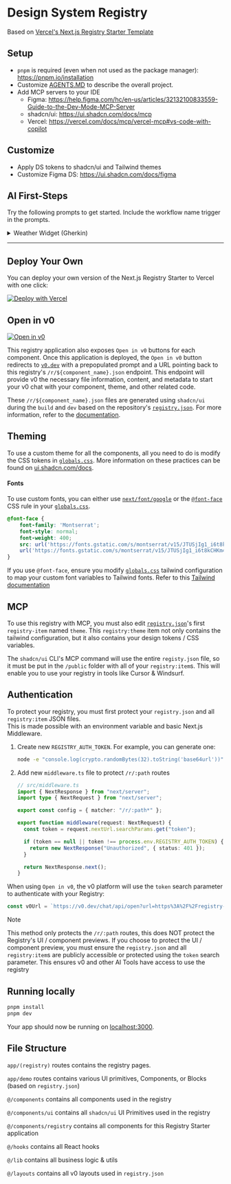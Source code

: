 # Design System Registry

Based on [Vercel's Next.js Registry Starter Template](https://github.com/vercel/registry-starter)

## Setup

- `pnpm` is required (even when not used as the package manager): https://pnpm.io/installation
- Customize [AGENTS.MD](https://agents.md/) to describe the overall project.
- Add MCP servers to your IDE
  - Figma: https://help.figma.com/hc/en-us/articles/32132100833559-Guide-to-the-Dev-Mode-MCP-Server
  - shadcn/ui: https://ui.shadcn.com/docs/mcp
  - Vercel: https://vercel.com/docs/mcp/vercel-mcp#vs-code-with-copilot

## Customize

- Apply DS tokens to shadcn/ui and Tailwind themes
- Customize Figma DS: https://ui.shadcn.com/docs/figma

## AI First-Steps

Try the following prompts to get started. Include the workflow name trigger in the prompts.

<details>
<summary>Weather Widget (Gherkin)</summary>

_**PAR**: 5 user prompts_

<blockquote>
<h3>Feature: Weather Widget Display</h3>

<ul>
  <li><strong>As a user,</strong>
    <ul>
      <li>I want to see the current weather conditions for a specified location,</li>
      <li>So that I can quickly get weather information.</li>
    </ul>
  </li>
</ul>

<h4>Scenario: Displaying weather for a default location</h4>
<ul>
  <li><strong>Given</strong> I am on the homepage</li>
  <li><strong>And</strong> the weather widget is displayed</li>
  <li><strong>Then</strong> I should see the current temperature</li>
  <li><strong>And</strong> I should see the current weather condition (e.g., "Sunny", "Cloudy")</li>
  <li><strong>And</strong> I should see the location (e.g., "London, UK")</li>
  <li><strong>And</strong> I should see an icon representing the weather condition</li>
</ul>

<h4>Scenario: Displaying weather for a user-specified location</h4>
<ul>
  <li><strong>Given</strong> I am on the homepage</li>
  <li><strong>And</strong> the weather widget is displayed</li>
  <li><strong>When</strong> I enter "New York" into the location input field</li>
  <li><strong>And</strong> I click the "Search" button</li>
  <li><strong>Then</strong> I should see the current temperature for "New York"</li>
  <li><strong>And</strong> I should see the current weather condition for "New York"</li>
  <li><strong>And</strong> I should see "New York, US" as the location</li>
  <li><strong>And</strong> I should see an icon representing the weather condition for "New York"</li>
</ul>

<h4>Scenario: Handling invalid location input</h4>
<ul>
  <li><strong>Given</strong> I am on the homepage</li>
  <li><strong>And</strong> the weather widget is displayed</li>
  <li><strong>When</strong> I enter "asdfghjkl" into the location input field</li>
  <li><strong>And</strong> I click the "Search" button</li>
  <li><strong>Then</strong> I should see an error message indicating "Location not found"</li>
  <li><strong>And</strong> the weather information should remain unchanged or display a default state</li>
</ul>

<h4>Scenario: Displaying loading state</h4>
<ul>
  <li><strong>Given</strong> I am on the homepage</li>
  <li><strong>And</strong> the weather widget is displayed</li>
  <li><strong>When</strong> I enter "Paris" into the location input field</li>
  <li><strong>And</strong> I click the "Search" button</li>
  <li><strong>Then</strong> I should see a "Loading..." indicator</li>
  <li><strong>And</strong> after a short delay, I should see the weather information for "Paris"</li>
</ul>

<h4>Scenario: Displaying weather for a location with no specific country</h4>
<ul>
  <li><strong>Given</strong> I am on the homepage</li>
  <li><strong>And</strong> the weather widget is displayed</li>
  <li><strong>When</strong> I enter "Tokyo" into the location input field</li>
  <li><strong>And</strong> I click the "Search" button</li>
  <li><strong>Then</strong> I should see the current temperature for "Tokyo"</li>
  <li><strong>And</strong> I should see the current weather condition for "Tokyo"</li>
  <li><strong>And</strong> I should see "Tokyo, JP" as the location</li>
  <li><strong>And</strong> I should see an icon representing the weather condition for "Tokyo"</li>
</ul>

<h4>Scenario: Displaying temperature in different units</h4>
<ul>
  <li><strong>Given</strong> I am on the homepage</li>
  <li><strong>And</strong> the weather widget is displayed</li>
  <li><strong>And</strong> the current temperature is displayed in Celsius</li>
  <li><strong>When</strong> I click the "Toggle Units" button</li>
  <li><strong>Then</strong> I should see the current temperature displayed in Fahrenheit</li>
  <li><strong>When</strong> I click the "Toggle Units" button again</li>
  <li><strong>Then</strong> I should see the current temperature displayed in Celsius</li>
</ul>

<h4>Scenario: Refreshing weather data</h4>
<ul>
  <li><strong>Given</strong> I am on the homepage</li>
  <li><strong>And</strong> the weather widget is displayed</li>
  <li><strong>And</strong> the weather data was last updated at [timestamp]</li>
  <li><strong>When</strong> I click the "Refresh" button</li>
  <li><strong>Then</strong> the weather data should be updated to the current conditions</li>
  <li><strong>And</strong> the "last updated" timestamp should reflect the new update time</li>
</ul>

  [/ask-clarifying-questions](.windsurf/workflows/ask-clarifying-questions.md) [/create-component](.windsurf/workflows/create-component.md)
  </blockquote>

  ### Optional:
  When a Figma design is available:

  > [/reference-figma](.windsurf/workflows/reference-figma.md): `https://www.figma.com/design/...?node-id=...`
</details>

---

## Deploy Your Own

You can deploy your own version of the Next.js Registry Starter to Vercel with one click:

[![Deploy with Vercel](https://vercel.com/button)](https://vercel.com/new/clone?repository-url=https%3A%2F%2Fgithub.com%2Fvercel%2Fregistry-starter&project-name=my-registry&repository-name=my-registry&demo-title=Registry%20Starter&demo-description=Registry%20Starter%20is%20a%20free%2C%20open-source%20template%20built%20with%20Next.js%20and%20Shadcn%2Fui%20Registry%20to%20accelerate%20your%20AI-Native%20Design%20System.&demo-url=https%3A%2F%2Fregistry-starter.vercel.app&demo-image=%2F%2Fregistry-starter.vercel.app%2Fpreview.png)

## Open in v0

[![Open in v0](https://registry-starter.vercel.app/open-in-v0.svg)](https://v0.dev/chat/api/open?title=Dashboard+Kit&prompt=These+are+existing+design+system+styles+and+files.+Please+utilize+them+alongside+base+components+to+build.&url=https%3A%2F%2Fregistry-starter.vercel.app%2Fr%2Fdashboard.json)

This registry application also exposes `Open in v0` buttons for each component. Once this application is deployed, the
`Open in v0` button redirects to [`v0.dev`](https://v0.dev) with a prepopulated prompt and a URL pointing back to this
registry's `/r/${component_name}.json` endpoint. This endpoint will provide v0 the necessary file information, content,
and metadata to start your v0 chat with your component, theme, and other related code.

These `/r/${component_name}.json` files are generated using `shadcn/ui` during the `build` and `dev` based on the
repository's [`registry.json`](./registry.json). For more information, refer to the
[documentation](https://ui.shadcn.com/docs/registry/registry-json).

## Theming

To use a custom theme for all the components, all you need to do is modify the CSS tokens in
[`globals.css`](./src/app/globals.css). More information on these practices can be found
on [ui.shadcn.com/docs](https://ui.shadcn.com/docs).

#### Fonts

To use custom fonts, you can either use [
`next/font/google`](https://nextjs.org/docs/pages/getting-started/fonts#google-fonts) or the 
[`@font-face`](https://developer.mozilla.org/en-US/docs/Web/CSS/@font-face) CSS rule in your 
[`globals.css`](./src/app/globals.css).

```css
@font-face {
    font-family: 'Montserrat';
    font-style: normal;
    font-weight: 400;
    src: url('https://fonts.gstatic.com/s/montserrat/v15/JTUSjIg1_i6t8kCHKm45xW5rygbi49c.woff2') format('woff2'),
    url('https://fonts.gstatic.com/s/montserrat/v15/JTUSjIg1_i6t8kCHKm45xW5rygbj49c.woff') format('woff');
}
```

If you use `@font-face`, ensure you modify [`globals.css`](src/app/globals.css) tailwind configuration to map 
your custom font variables to Tailwind fonts. Refer to this
[Tailwind documentation](https://tailwindcss.com/docs/font-family#customizing-your-theme)

## MCP

To use this registry with MCP, you must also edit [`registry.json`](./registry.json)'s first
`registry-item` named `theme`. This `registry:theme` item not only contains the tailwind configuration, but it also
contains your design tokens / CSS variables.

The `shadcn/ui` CLI's MCP command will use the entire `registy.json` file, so it must be put in the `/public` folder
with all of your `registry:item`s. This will enable you to use your registry in tools like Cursor & Windsurf.

## Authentication

To protect your registry, you must first protect your `registry.json` and all `registry:item` JSON files.  
This is made possible with an environment variable and basic Next.js Middleware.

1. Create new `REGISTRY_AUTH_TOKEN`. For example, you can generate one:

    ```bash
    node -e "console.log(crypto.randomBytes(32).toString('base64url'))"
    ```

2. Add new `middleware.ts` file to protect `/r/:path` routes

    ```ts
    // src/middleware.ts
    import { NextResponse } from "next/server";
    import type { NextRequest } from "next/server";
    
    export const config = { matcher: "/r/:path*" };
    
    export function middleware(request: NextRequest) {
      const token = request.nextUrl.searchParams.get("token");
    
      if (token == null || token !== process.env.REGISTRY_AUTH_TOKEN) {
        return new NextResponse("Unauthorized", { status: 401 });
      }
    
      return NextResponse.next();
    }
    
    ```

When using `Open in v0`, the v0 platform will use the `token` search parameter to authenticate with your Registry:

```ts
const v0Url = `https://v0.dev/chat/api/open?url=https%3A%2F%2Fregistry-starter.vercel.app%2Fr%2Faccordion.json&token=${process.env.REGISTRY_AUTH_TOKEN}`
```

> [!NOTE]  
> This method only protects the `/r/:path` routes, this does NOT protect the Registry's UI / component previews. If you
> choose to protect the UI / component preview, you must ensure the `registry.json` and all `registry:item`s are 
> publicly accessible or protected using the `token` search parameter. This ensures v0 and other AI Tools have access to
> use the registry
    

## Running locally

```bash
pnpm install
pnpm dev
```

Your app should now be running on [localhost:3000](http://localhost:3000).

## File Structure

`app/(registry)` routes contains the registry pages.

`app/demo` routes contains various UI primitives, Components, or Blocks (based on `registry.json`)

`@/components` contains all components used in the registry

`@/components/ui` contains all `shadcn/ui` UI Primitives used in the registry

`@/components/registry` contains all components for this Registry Starter application

`@/hooks` contains all React hooks

`@/lib` contains all business logic & utils

`@/layouts` contains all v0 layouts used in `registry.json`
